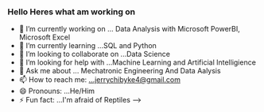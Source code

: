 ### Hello Heres what am working on 


- 🔭 I’m currently working on ... Data Analysis with Microsoft PowerBI, Microsoft Excel 
- 🌱 I’m currently learning ...SQL and Python
- 👯 I’m looking to collaborate on ...Data Science
- 🤔 I’m looking for help with ...Machine Learning and Artificial Intelligience
- 💬 Ask me about ... Mechatronic Engineering And Data Aalysis 
- 📫 How to reach me: ...jerrychibyke4@gmail.com
- 😄 Pronouns: ...He/Him
- ⚡ Fun fact: ...I'm afraid of Reptiles
-->
